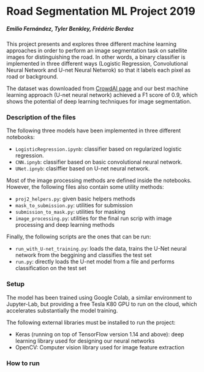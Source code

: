# Road Segmentation ML Project 2019
##### Emilio Fernández, Tyler Benkley, Frédéric Berdoz

This project presents and explores three different machine learning approaches in order to perform an image segmentation task on satellite images for distinguishing the road. In other words, a binary classifier is implemented in three different ways (Logistic Regression, Convolutional Neural Network and U-net Neural Netwrok) so that it labels each pixel as road or background. 

The dataset was downloaded from [CrowdAI page](https://www.crowdai.org/challenges/epfl-ml-road-segmentation) and our best machine learning approach (U-net neural network) achieved a F1 score of 0.9, which shows the potential of deep learning techniques for image segmentation.


### Description of the files

The following three models have been implemented in three different notebooks:
- `LogisticRegression.ipynb`: classifier based on regularized logistic regression. 
- `CNN.ipnyb`: classifier based on basic convolutional neural network.
- `UNet.ipnyb`: clasiffier based on U-net neural network.

Most of the image processing methods are defined inside the notebooks. However, the following files also contain some utility methods:
- `proj2_helpers.py`: given basic helpers methods
- `mask_to_submission.py`: utilities for submission
- `submission_to_mask.py`: utilities for masking
- `image_processing.py`: utilities for the final run scrip with image processing and deep learning methods

Finally, the following scripts are the ones that can be run:
- `run_with_U-net_training.py`: loads the data, trains the U-Net neural network from the beggining and classifies the test set
- `run.py`:  directly loads the U-net model from a file and performs classification on the test set 


### Setup

The model has been trained using Google Colab, a similar environment to Jupyter-Lab, but providing a free Tesla K80 GPU to run on the cloud, which accelerates substantially the model training.

The following external libraries must be installed to run the project:

- Keras (running on top of TensorFlow version 1.14 and above): deep learning library used for designing our neural networks
- OpenCV: Computer vision library used for image feature extraction


### How to run







